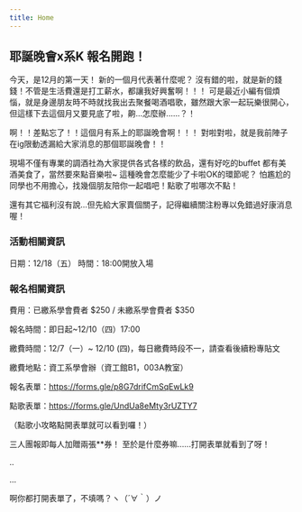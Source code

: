 ```yaml
---
title: Home
---
```


## 耶誕晚會x系K 報名開跑！

今天，是12月的第一天！
新的一個月代表著什麼呢？
沒有錯的啦，就是新的錢錢！不管是生活費還是打工薪水，都讓我好興奮啊！！！
可是最近小編有個煩惱，就是身邊朋友時不時就找我出去聚餐喝酒唱歌，雖然跟大家一起玩樂很開心，但這樣下去這個月又要見底了啦，齁...怎麼辦......？！

啊！！差點忘了！！這個月有系上的耶誕晚會啊！！！
對啦對啦，就是我前陣子在ig限動透漏給大家消息的那個耶誕晚會！！

現場不僅有專業的調酒社為大家提供各式各樣的飲品，還有好吃的buffet
都有美酒美食了，當然要來點音樂啦~ 這種晚會怎麼能少了卡啦OK的環節呢？
怕尷尬的同學也不用擔心，找幾個朋友陪你一起唱吧！點歌了啦哪次不點！

還有其它福利沒有說...但先給大家賣個關子，記得繼續關注粉專以免錯過好康消息喔！

### 活動相關資訊

日期：12/18（五）
時間：18:00開放入場

### 報名相關資訊

費用：已繳系學會費者 $250 / 未繳系學會費者 $350

報名時間：即日起~12/10（四）17:00

繳費時間：12/7（一）~ 12/10 (四)，每日繳費時段不一，請查看後續粉專貼文

繳費地點：資工系學會辦（資工館B1，003A教室）

報名表單：https://forms.gle/p8G7drifCmSqEwLk9

點歌表單：https://forms.gle/UndUa8eMty3rUZTY7

（點歌小攻略點開表單就可以看到囉！）

三人團報即每人加贈兩張\*\*券！
至於是什麼券嘛......打開表單就看到了呀！

..

...

啊你都打開表單了，不填嗎？ヽ（´∀｀）ノ
